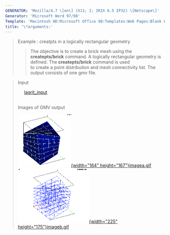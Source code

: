 ```yaml
---
GENERATOR: 'Mozilla/4.7 \[en\] (X11; I; IRIX 6.5 IP32) \[Netscape\]'
Generator: 'Microsoft Word 97/98'
Template: 'Macintosh HD:Microsoft Office 98:Templates:Web Pages:Blank Web Page'
title: '\*arguments:'
---
```


> Example : creatpts in a logically rectangular geometry
>
> > The objective is to create a brick mesh using the
> > **createpts/brick** command.
> > A logically rectangular geometry is defined. The **createpts/brick**
> > command is used\
> > to create a point distribution and mesh connectivity list. The
> > output consists of one gmv file.

> Input
>
>      [lagrit\_input](../input_output/lagrit_input7)\
>  
>
> Images of GMV output
>
>  [![](image/image7tn.gif){width="164"
> height="167"}](image/image7a.gif)[imagea.gif](image/image7a.gif)[![](image/image7btn.gif){width="225"
> height="175"}](image/image7b.gif)[imageb.gif](image/image7b.gif)
